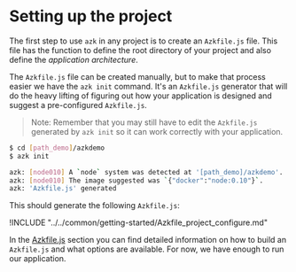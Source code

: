 # Setting up the project

The first step to use `azk` in any project is to create an `Azkfile.js` file. This file has the function to define the root directory of your project and also define the *application architecture*.

The `Azkfile.js` file can be created manually, but to make that process easier we have the `azk init` command. It's an `Azkfile.js` generator that will do the heavy lifting of figuring out how your application is designed and suggest a pre-configured `Azkfile.js`.

> Note: Remember that you may still have to edit the `Azkfile.js` generated by `azk init` so it can work correctly with your application.

```bash
$ cd [path_demo]/azkdemo
$ azk init

azk: [node010] A `node` system was detected at '[path_demo]/azkdemo'.
azk: [node010] The image suggested was `{"docker":"node:0.10"}`.
azk: 'Azkfile.js' generated
```

This should generate the following `Azkfile.js`:

!INCLUDE "../../common/getting-started/Azkfile_project_configure.md"

In the [Azkfile.js](../azkfilejs/README.md) section you can find detailed information on how to build an `Azkfile.js` and what options are available. For now, we have enough to run our application.
